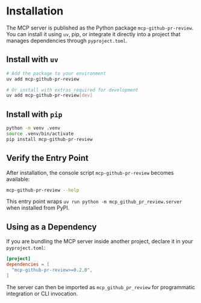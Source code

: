 # Installation

The MCP server is published as the Python package `mcp-github-pr-review`. You can install it using `uv`, pip, or integrate it directly into a project that manages dependencies through `pyproject.toml`.

## Install with `uv`

```bash
# Add the package to your environment
uv add mcp-github-pr-review

# Or install with extras required for development
uv add mcp-github-pr-review[dev]
```

## Install with `pip`

```bash
python -m venv .venv
source .venv/bin/activate
pip install mcp-github-pr-review
```

## Verify the Entry Point

After installation, the console script `mcp-github-pr-review` becomes available:

```bash
mcp-github-pr-review --help
```

This entry point wraps `uv run python -m mcp_github_pr_review.server` when installed from PyPI.

## Using as a Dependency

If you are bundling the MCP server inside another project, declare it in your `pyproject.toml`:

```toml
[project]
dependencies = [
  "mcp-github-pr-review>=0.2.0",
]
```

The server can then be imported as `mcp_github_pr_review` for programmatic integration or CLI invocation.
